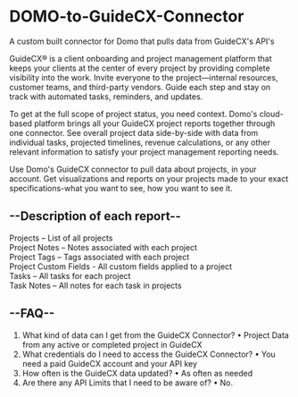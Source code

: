 # DOMO-to-GuideCX-Connector
A custom built connector for Domo that pulls data from GuideCX's API's

GuideCX® is a client onboarding and project management platform that keeps your clients at the center of every project by providing complete visibility into the work. Invite everyone to the project—internal resources, customer teams, and third-party vendors. Guide each step and stay on track with automated tasks, reminders, and updates.

To get at the full scope of project status, you need context. Domo's cloud-based platform brings all your GuideCX project reports together through one connector. See overall project data side-by-side with data from individual tasks, projected timelines, revenue calculations, or any other relevant information to satisfy your project management reporting needs.

Use Domo's GuideCX connector to pull data about projects, in your account. Get visualizations and reports on your projects made to your exact specifications-what you want to see, how you want to see it.

<h2>--Description of each report--</h2>

Projects – List of all projects <br />
Project Notes – Notes associated with each project <br />
Project Tags – Tags associated with each project <br />
Project Custom Fields - All custom fields applied to a project <br />
Tasks – All tasks for each project<br />
Task Notes – All notes for each task in projects<br />



<h2>--FAQ--</h2>

1.	What kind of data can I get from the GuideCX Connector?
•	Project Data from any active or completed project in GuideCX
2.	What credentials do I need to access the GuideCX Connector?
•	You need a paid GuideCX account and your API key
3.	How often is the GuideCX data updated?
•	As often as needed
4.	Are there any API Limits that I need to be aware of?
•	No.
